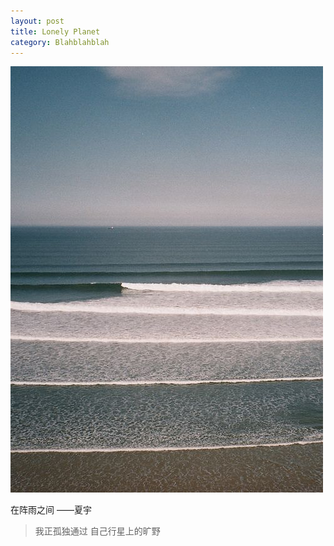 ```yaml
---
layout: post
title: Lonely Planet
category: Blahblahblah
---
```


![tide](/images/tide.jpg "tide")

在阵雨之间 ——夏宇

>我正孤独通过
自己行星上的旷野

